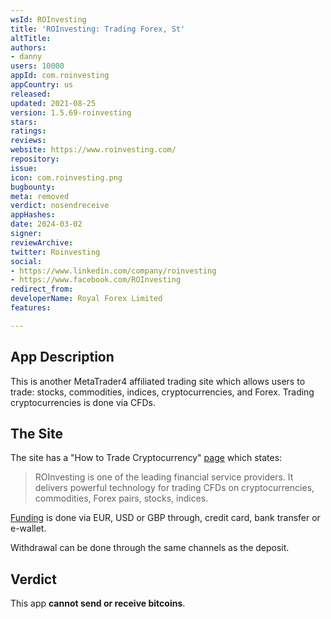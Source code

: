 ```yaml
---
wsId: ROInvesting
title: 'ROInvesting: Trading Forex, St'
altTitle: 
authors:
- danny
users: 10000
appId: com.roinvesting
appCountry: us
released: 
updated: 2021-08-25
version: 1.5.69-roinvesting
stars: 
ratings: 
reviews: 
website: https://www.roinvesting.com/
repository: 
issue: 
icon: com.roinvesting.png
bugbounty: 
meta: removed
verdict: nosendreceive
appHashes: 
date: 2024-03-02
signer: 
reviewArchive: 
twitter: Roinvesting
social:
- https://www.linkedin.com/company/roinvesting
- https://www.facebook.com/ROInvesting
redirect_from: 
developerName: Royal Forex Limited
features: 

---
```


## App Description

This is another MetaTrader4 affiliated trading site which allows users to trade: stocks, commodities, indices, cryptocurrencies, and Forex. Trading cryptocurrencies is done via CFDs.

## The Site

The site has a "How to Trade Cryptocurrency" [page](https://www.roinvesting.com/en/crypto-articles/how-to-trade-cryptocurrency) which states:

> ROInvesting is one of the leading financial service providers. It delivers powerful technology for trading CFDs on cryptocurrencies, commodities, Forex pairs, stocks, indices.

[Funding](https://www.roinvesting.com/en/faq) is done via EUR, USD or GBP through, credit card, bank transfer or e-wallet.

Withdrawal can be done through the same channels as the deposit.

## Verdict

This app **cannot send or receive bitcoins**.
